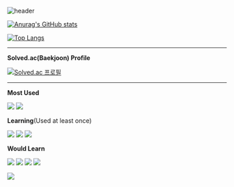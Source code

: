 ![header](https://capsule-render.vercel.app/api?type=waving&color=auto&height=300&section=header&text=Seung_Ho&fontSize=90)

[![Anurag's GitHub stats](https://github-readme-stats.vercel.app/api?username=slatnrh&show_icons=true&theme=dracula)](https://github.com/anuraghazra/github-readme-stats)

[![Top Langs](https://github-readme-stats.vercel.app/api/top-langs/?username=slatnrh&layout=compact&theme=radical)](https://github.com/anuraghazra/github-readme-stats)

---
**Solved.ac(Baekjoon) Profile**

[![Solved.ac 프로필](https://mazassumnida.wtf/api/v2/generate_badge?boj=slatnrh)](https://solved.ac/slatnrh)

---

**Most Used**

<a target="_blank"><img src="https://img.shields.io/badge/C-A8B9CC?style=flat-square&logo=C&logoColor=white"/></a>
<a target="_blank"><img src="https://img.shields.io/badge/Python-yellow?style=flat-square&logo=python&logoColor=white"/></a>


**Learning**(Used at least once)

<a target="_blank"><img src="https://img.shields.io/badge/nodeJS-darkgreen?style=flat-square&logo=node.js&logoColor=white"/></a>
<a target="_blank"><img src="https://img.shields.io/badge/Express-black?style=flat-square&logo=express&logoColor=white"/></a>
<a target="_blank"><img src="https://img.shields.io/badge/JavaScript-F7DF1E?style=flat-square&logo=javascript&logoColor=black"/></a>


**Would Learn**

<a target="_blank"><img src="https://img.shields.io/badge/HTML-red?style=flat-square&logo=html5&logoColor=white"/></a>
<a target="_blank"><img src="https://img.shields.io/badge/CSS3-blue?style=flat-square&logo=css3&logoColor=white"/></a>
<a target="_blank"><img src="https://img.shields.io/badge/TypeScript-blue?style=flat-square&logo=typescript&logoColor=white"/></a>
<a target="_blank"><img src="https://img.shields.io/badge/mongoDB-white?style=flat-square&logo=MongoDB&logoColor=darkgreen"/></a>



<!-- <a target="_blank"><img src="https://img.shields.io/badge/C/C++-blue?style=flat-square&logo=C%2b%2b&logoColor=white"/></a> -->


![](github.com/slatnrh/github-profile-3d-contrib/profile-green-animate.svg)
